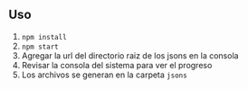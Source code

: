 ## Uso
1. `npm install`
2. `npm start`
3. Agregar la url del directorio raiz de los jsons en la consola
4. Revisar la consola del sistema para ver el progreso
5. Los archivos se generan en la carpeta `jsons`
